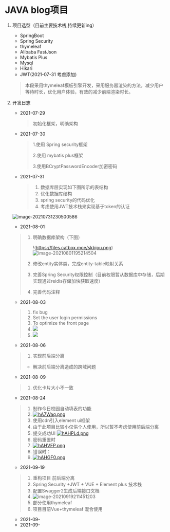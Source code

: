 # JAVA blog项目

1. 项目选型（目前主要技术栈,持续更新ing）
    * SpringBoot
    * Spring Security
    * thymeleaf
    * Alibaba FastJson
    * Mybatis Plus
    * Mysql
   * Hikari
   * JWT(2021-07-31 考虑添加)
   > 本段采用thymeleaf模板引擎开发，采用服务器渲染的方法，减少用户等待时长，优化用户体验，有效的减少前端渲染时长。
   
2. 开发日志
   + 2021-07-29

     > 初始化框架，明确架构

    + 2021-07-30

      > 1.使用 Spring security框架
      >
      > 2.使用 mybatis plus框架
      >
      > 3.使用BCryptPasswordEncoder加密密码

   - 2021-07-31

     > 1. 数据库层实现如下图所示的表结构
     > 2. 优化数据库结构
     > 3. spring security的代码优化
     > 4. 考虑使用JWT技术栈来实现基于token的认证

   

   ![image-20210731230500586](https://i.loli.net/2021/07/31/Ube8LM6CqHrTXz7.png)

   - 2021-08-01

   > 1. 明确数据库架构（下图）
   >
   >    !(https://files.catbox.moe/skbjou.png)![image-20210801195214504](https://i.loli.net/2021/08/01/j1DgOFfAtRLWQpV.png)
   >
   > 2. 修改entity实体类，完成entity-table映射关系
   >
   > 3. 完善Spring Security权限控制（目前权限暂从数据库中存储，后期实现通过reidis存储加快获取速度）
   >
   > 4. 完善代码注释

   - 2021-08-03

   >1. fix bug
   >2. Set the user login permissions
   >3. To optimize the front page
   >4. ![](https://files.catbox.moe/bcjmpt.png)
   >5. ![](https://files.catbox.moe/lkixz5.png)

   - 2021-08-06

   >1. 实现前后端分离
   >   * 解决前后端分离造成的跨域问题
   
   - 2021-08-09
   
   >1. 优化卡片大小不一致
   - 2021-08-24
   >1. 制作今日校园自动填表的功能
   >2. [![hA7Waq.png](https://z3.ax1x.com/2021/08/24/hA7Waq.png)](https://imgtu.com/i/hA7Waq)
   >3. 使用cdn引入element ui框架
   >4. 由于此项目比较小仅供个人使用，所以暂不考虑使用前后端分离
   >5. 提交成功UI
   >  [![hAHPLd.png](https://z3.ax1x.com/2021/08/24/hAHPLd.png)](https://imgtu.com/i/hAHPLd) 
   >6. 密码重置时
   >7. [![hAHVFP.png](https://z3.ax1x.com/2021/08/24/hAHVFP.png)](https://imgtu.com/i/hAHVFP)
   >8. 错误时：
   >9. [![hAHGF0.png](https://z3.ax1x.com/2021/08/24/hAHGF0.png)](https://imgtu.com/i/hAHGF0)
   
   - 2021-09-19
   
   >1. 重构项目 前后端分离
   >2. Spring Security +JWT + VUE + Element plus 技术栈
   >3. 配置Swagger2生成后端接口文档
   >4. ![image-20210919211451203](https://i.loli.net/2021/09/19/D5eEjhZb4CwdHlL.png)
   >5. 部分使用thymeleaf
   >6. 项目目前Vue+thymeleaf 混合使用
   
   - 2021-09-
   - 2021-09-